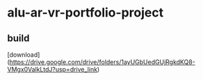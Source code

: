 # alu-ar-vr-portfolio-project
## build 
[download] (https://drive.google.com/drive/folders/1ayUGbUedGUjRgkdKQ8-VMgx0ValkLtdJ?usp=drive_link)
